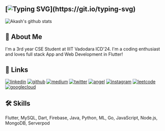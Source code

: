 [![Typing SVG](https://readme-typing-svg.demolab.com?font=&size=35&pause=5000&width=500&lines=Hi%F0%9F%91%8B%2C+I'm+Akash+Mishra!)](https://git.io/typing-svg)
---
<!--
![Akash's github stats](https://github-readme-stats.vercel.app/api?username=akashmishra242&show_icons=true&theme=react)
![Akash's github stats](https://github-readme-stats.vercel.app/api?username=akashmishra242&show_icons=true&theme=dark)
![Akash's github stats](https://github-readme-stats.vercel.app/api?username=akashmishra242&show_icons=true&theme=radical)
![Akash's github stats](https://github-readme-stats.vercel.app/api?username=akashmishra242&show_icons=true&theme=merko)
![Akash's github stats](https://github-readme-stats.vercel.app/api?username=akashmishra242&show_icons=true&theme=gruvbox)
![Akash's github stats](https://github-readme-stats.vercel.app/api?username=akashmishra242&show_icons=true&theme=tokyonight)
![Akash's github stats](https://github-readme-stats.vercel.app/api?username=akashmishra242&show_icons=true&theme=onedark)
![Akash's github stats](https://github-readme-stats.vercel.app/api?username=akashmishra242&show_icons=true&theme=cobalt)
![Akash's github stats](https://github-readme-stats.vercel.app/api?username=akashmishra242&show_icons=true&theme=synthwave)
![Akash's github stats](https://github-readme-stats.vercel.app/api?username=akashmishra242&show_icons=true&theme=highcontrast)
![Akash's github stats](https://github-readme-stats.vercel.app/api?username=akashmishra242&show_icons=true&theme=dracula)
![Akash's github stats](https://github-readme-stats.vercel.app/api?username=akashmishra242&show_icons=true&theme=react)
-->
![Akash's github stats](https://github-readme-stats.vercel.app/api?username=akashmishra242&show_icons=true&theme=dracula)
## 🚀 About Me
I'm a 3rd year CSE Student at IIIT Vadodara ICD'24. I'm a coding enthusiast and loves full stack App and Web Development in Flutter!


## 🔗 Links
[![linkedin](https://img.shields.io/badge/linkedin-0A66C2?style=for-the-badge&logo=linkedin&logoColor=white)](https://www.linkedin.com/in/akash-mishra09/)
[![github](https://img.shields.io/badge/github-333?style=for-the-badge&logo=github&logoColor=white)](https://twitter.com/mishra_akash242)
[![medium](https://img.shields.io/badge/medium-fff?style=for-the-badge&logo=medium&logoColor=black)](https://medium.com/@akash-mishra/)
[![twitter](https://img.shields.io/badge/twitter-00acee?style=for-the-badge&logo=twitter&logoColor=white)](https://twitter.com/mishra_akash242)
[![angel](https://img.shields.io/badge/angellist-white?style=for-the-badge&logo=angellist&logoColor=black)](https://angel.co/u/akash-mishra09)
[![instagram](https://img.shields.io/badge/instagram-E1306C?style=for-the-badge&logo=instagram&logoColor=white)](https://www.instagram.com/misha_akash/)
[![leetcode](https://img.shields.io/badge/leetcode-yellowgreen?style=for-the-badge&logo=leetcode&logoColor=white)](https://leetcode.com/Akash242/)
[![googlecloud](https://img.shields.io/badge/googlecloud-DB4437?style=for-the-badge&logo=googlecloud&logoColor=white)](https://www.cloudskillsboost.google/public_profiles/d6728647-23f6-49cb-b385-b8e54be1e4f8)
<!--[![youtube](https://img.shields.io/badge/youtube-ff0000?style=for-the-badge&logo=youtube&logoColor=white)](https://www.youtube.com/channel/UC-1kzHtwBY8n0TY5NhYxNaw)
(https://www.cloudskillsboost.google/public_profiles/d6728647-23f6-49cb-b385-b8e54be1e4f8)

[![portfolio](https://img.shields.io/badge/my_portfolio-000?style=for-the-badge&logo=ko-fi&logoColor=white)]()-->


## 🛠 Skills
Flutter, MySQL, Dart, Firebase, Java, Python, ML, Go, JavaScript, Node.js, MongoDB, Serverpod

<!--
**akashmishra242/akashmishra242** is a ✨ _special_ ✨ repository because its `README.md` (this file) appears on your GitHub profile.

Here are some ideas to get you started:

- 🔭 I’m currently working on ...
- 🌱 I’m currently learning ...
- 👯 I’m looking to collaborate on ...
- 🤔 I’m looking for help with ...
- 💬 Ask me about ...
- 📫 How to reach me: ...
- 😄 Pronouns: ...
- ⚡ Fun fact: ...
-->
